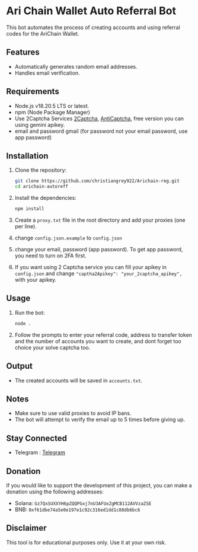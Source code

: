 # Ari Chain Wallet Auto Referral Bot

This bot automates the process of creating accounts and using referral codes for the AriChain Wallet.

## Features

- Automatically generates random email addresses.
- Handles email verification.

## Requirements

- Node.js v18.20.5 LTS or latest.
- npm (Node Package Manager)
- Use 2Captcha Services [2Captcha](https://2captcha.com/), [AntiCaptcha](https://anti-captcha.com/), free version you can using gemini apikey.
- email and password gmail (for password not your email password, use app password)

## Installation

1. Clone the repository:

   ```sh
   git clone https://github.com/christiangrey922/Arichain-reg.git
   cd arichain-autoreff
   ```

2. Install the dependencies:

   ```sh
   npm install
   ```

3. Create a `proxy.txt` file in the root directory and add your proxies (one per line).

4. change `config.json.example` to `config.json`

5. change your email, password (app password). To get app password, you need to turn on 2FA first.

6. If you want using 2 Captcha service you can fill your apikey in `config.json` and change `"captha2Apikey": "your_2captcha_apikey",` with your apikey.

## Usage

1. Run the bot:

   ```sh
   node .
   ```

2. Follow the prompts to enter your referral code, address to transfer token and the number of accounts you want to create, and dont forget too choice your solve captcha too.

## Output

- The created accounts will be saved in `accounts.txt`.

## Notes

- Make sure to use valid proxies to avoid IP bans.
- The bot will attempt to verify the email up to 5 times before giving up.

## Stay Connected

- Telegram : [Telegram](https://t.me/xamdepin)

## Donation

If you would like to support the development of this project, you can make a donation using the following addresses:

- Solana: `Gz7QxSUXXYH6pZQQPGxj7nU3AFUxZgMCB112AVVzaZSE`
- BNB: `0xf61dbe74a5e0e197e1c92c316ed1dd1c88db6bc6`

## Disclaimer

This tool is for educational purposes only. Use it at your own risk.
